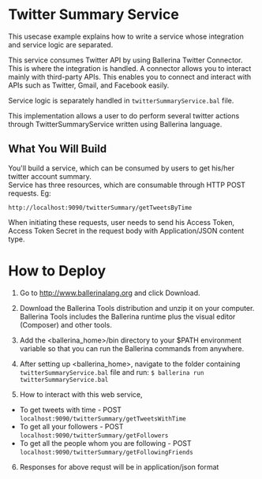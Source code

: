 # Twitter Summary Service
This usecase example explains how to write a service whose integration and service logic are separated.

This service consumes Twitter API by using Ballerina Twitter Connector. This is where the integration is handled. A connector allows you to interact mainly with third-party APIs. This enables you to connect and interact with APIs such as Twitter, Gmail, and Facebook easily. 

Service logic is separately handled in `twitterSummaryService.bal` file. 

This implementation allows a user to do perform several twitter actions through TwitterSummaryService written using Ballerina language. 

## What You Will Build
You'll build a service, which can be consumed by users to get his/her twitter account summary.  
Service has three resources, which are consumable through HTTP POST requests. 
Eg:
```
http://localhost:9090/twitterSummary/getTweetsByTime
```

When initiating these requests, user needs to send his Access Token, Access Token Secret in the request body with Application/JSON content type.

# How to Deploy
1) Go to http://www.ballerinalang.org and click Download.
2) Download the Ballerina Tools distribution and unzip it on your computer. Ballerina Tools includes the Ballerina runtime plus
the visual editor (Composer) and other tools.
3) Add the <ballerina_home>/bin directory to your $PATH environment variable so that you can run the Ballerina commands from anywhere.
4) After setting up <ballerina_home>, navigate to the folder containing `twitterSummaryService.bal` file and run: `$ ballerina run twitterSummaryService.bal` 

5) How to interact with this web service, 
* To get tweets with time                         - POST `localhost:9090/twitterSummary/getTweetsWithTime`
* To get all your followers                       - POST `localhost:9090/twitterSummary/getFollowers`
* To get all the people whom you are following    - POST `localhost:9090/twitterSummary/getFollowingFriends`

6) Responses for above requst will be in application/json format


